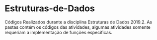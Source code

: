 # Estruturas-de-Dados
Códigos Realizados durante a disciplina Estruturas de Dados 2019.2. As pastas contém os códigos das atividades, algumas atividades somente requeriam a implementação de funções específicas.
